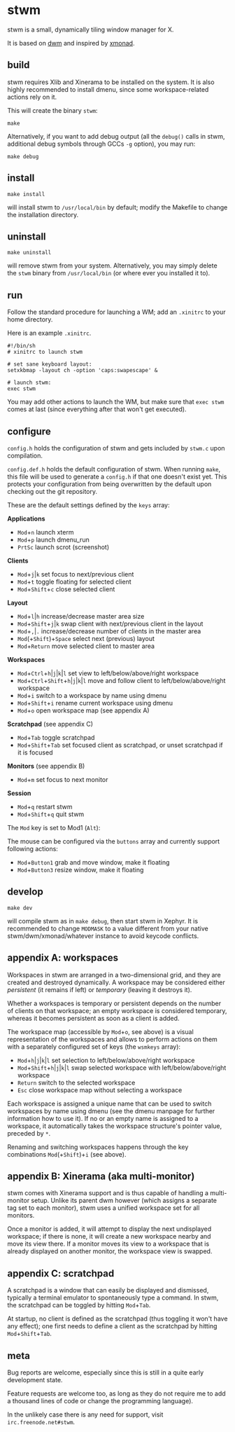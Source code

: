 stwm
====

stwm is a small, dynamically tiling window manager for X.

It is based on [dwm](http://dwm.suckless.org/) and inspired by
[xmonad](http://xmonad.org/).


build
-----

stwm requires Xlib and Xinerama to be installed on the system. It is also highly
recommended to install dmenu, since some workspace-related actions rely on it.

This will create the binary <code>stwm</code>:

	make

Alternatively, if you want to add debug output (all the <code>debug()</code>
calls in stwm, additional debug symbols through GCCs <code>-g</code> option),
you may run:

	make debug


install
-------

	make install

will install stwm to <code>/usr/local/bin</code> by default; modify the Makefile
to change the installation directory.


uninstall
---------

	make uninstall

will remove stwm from your system. Alternatively, you may simply delete the
<code>stwm</code> binary from <code>/usr/local/bin</code> (or where ever you
installed it to).


run
---

Follow the standard procedure for launching a WM; add an <code>.xinitrc</code>
to your home directory.

Here is an example <code>.xinitrc</code>.

	#!/bin/sh
	# xinitrc to launch stwm
	
	# set sane keyboard layout:
	setxkbmap -layout ch -option 'caps:swapescape' &
	
	# launch stwm:
	exec stwm

You may add other actions to launch the WM, but make sure that
<code>exec stwm</code> comes at last (since everything after that won't get
executed).


configure
---------

<code>config.h</code> holds the configuration of stwm and gets included by
<code>stwm.c</code> upon compilation.

<code>config.def.h</code> holds the default configuration of stwm. When running
<code>make</code>, this file will be used to generate a <code>config.h</code> if
that one doesn't exist yet. This protects your configuration from being
overwritten by the default upon checking out the git repository.

These are the default settings defined by the <code>keys</code> array:

**Applications**

* <code>Mod</code>+<code>n</code>
  launch xterm
* <code>Mod</code>+<code>p</code>
  launch dmenu\_run
* <code>PrtSc</code>
  launch scrot (screenshot)

**Clients**

* <code>Mod</code>+<code>j</code>|<code>k</code>
  set focus to next/previous client
* <code>Mod</code>+<code>t</code>
  toggle floating for selected client
* <code>Mod</code>+<code>Shift</code>+<code>c</code>
  close selected client

**Layout**

* <code>Mod</code>+<code>l</code>|<code>h</code>
  increase/decrease master area size
* <code>Mod</code>+<code>Shift</code>+<code>j</code>|<code>k</code>
  swap client with next/previous client in the layout
* <code>Mod</code>+<code>,</code>|<code>.</code>
  increase/decrease number of clients in the master area
* <code>Mod</code>(+<code>Shift</code>)+<code>Space</code>
  select next (previous) layout
* <code>Mod</code>+<code>Return</code>
  move selected client to master area

**Workspaces**

* <code>Mod</code>+<code>Ctrl</code>+<code>h</code>|<code>j</code>|<code>k</code>|<code>l</code>
  set view to left/below/above/right workspace
* <code>Mod</code>+<code>Ctrl</code>+<code>Shift</code>+<code>h</code>|<code>j</code>|<code>k</code>|<code>l</code>
  move and follow client to left/below/above/right workspace
* <code>Mod</code>+<code>i</code>
  switch to a workspace by name using dmenu
* <code>Mod</code>+<code>Shift</code>+<code>i</code>
  rename current workspace using dmenu
* <code>Mod</code>+<code>o</code>
  open workspace map (see appendix A)

**Scratchpad** (see appendix C)

* <code>Mod</code>+<code>Tab</code>
  toggle scratchpad
* <code>Mod</code>+<code>Shift</code>+<code>Tab</code>
  set focused client as scratchpad, or unset scratchpad if it is focused

**Monitors** (see appendix B)

* <code>Mod</code>+<code>m</code>
  set focus to next monitor

**Session**

* <code>Mod</code>+<code>q</code>
  restart stwm
* <code>Mod</code>+<code>Shift</code>+<code>q</code>
  quit stwm

The <code>Mod</code> key is set to Mod1 (<code>Alt</code>):

The mouse can be configured via the <code>buttons</code> array and currently
support following actions:

* <code>Mod</code>+<code>Button1</code>
  grab and move window, make it floating
* <code>Mod</code>+<code>Button3</code>
  resize window, make it floating


develop
-------

	make dev

will compile stwm as in <code>make debug</code>, then start stwm in Xephyr. It
is recommended to change <code>MODMASK</code> to a value different from your
native stwm/dwm/xmonad/whatever instance to avoid keycode conflicts.


appendix A: workspaces
----------------------

Workspaces in stwm are arranged in a two-dimensional grid, and they are created
and destroyed dynamically. A workspace may be considered either *persistent*
(it remains if left) or *temporary* (leaving it destroys it).

Whether a workspaces is temporary or persistent depends on the number of clients
on that workspace; an empty workspace is considered temporary, whereas it
becomes persistent as soon as a client is added.

The workspace map (accessible by <code>Mod</code>+<code>o</code>, see above) is
a visual representation of the workspaces and allows to perform actions on them
with a separately configured set of keys (the <code>wsmkeys</code> array):

* <code>Mod</code>+<code>h</code>|<code>j</code>|<code>k</code>|<code>l</code>
  set selection to left/below/above/right workspace
* <code>Mod</code>+<code>Shift</code>+<code>h</code>|<code>j</code>|<code>k</code>|<code>l</code>
  swap selected workspace with left/below/above/right workspace
* <code>Return</code>
  switch to the selected workspace
* <code>Esc</code>
  close workspace map without selecting a workspace

Each workspace is assigned a unique name that can be used to switch workspaces
by name using dmenu (see the dmenu manpage for further information how to use
it). If no or an empty name is assigned to a workspace, it automatically
takes the workspace structure's pointer value, preceded by <code>\*</code>.

Renaming and switching workspaces happens through the key combinations
<code>Mod</code>(+<code>Shift</code>)+<code>i</code> (see above).


appendix B: Xinerama (aka multi-monitor)
----------------------------------------

stwm comes with Xinerama support and is thus capable of handling a multi-monitor
setup. Unlike its parent dwm however (which assigns a separate tag set to each
monitor), stwm uses a unified workspace set for all monitors.

Once a monitor is added, it will attempt to display the next undisplayed
workspace; if there is none, it will create a new workspace nearby and move its
view there. If a monitor moves its view to a workspace that is already displayed
on another monitor, the workspace view is swapped.


appendix C: scratchpad
----------------------

A scratchpad is a window that can easily be displayed and dismissed, typically a
terminal emulator to spontaneously type a command. In stwm, the scratchpad can
be toggled by hitting <code>Mod</code>+<code>Tab</code>.

At startup, no client is defined as the scratchpad (thus toggling it won't have
any effect); one first needs to define a client as the scratchpad by hitting
<code>Mod</code>+<code>Shift</code>+<code>Tab</code>.


meta
----

Bug reports are welcome, especially since this is still in a quite early
development state.

Feature requests are welcome too, as long as they do not require me to add a
thousand lines of code or change the programming language).

In the unlikely case there is any need for support, visit
<code>irc.freenode.net#stwm</code>.

